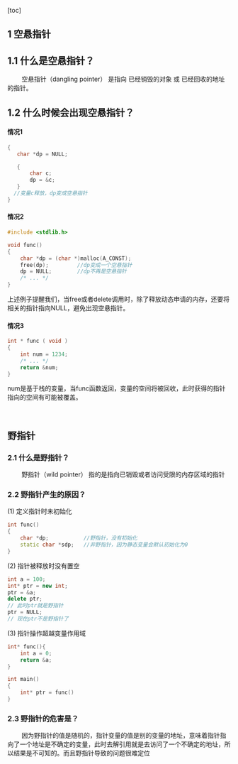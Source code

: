 [toc]






## 1 空悬指针
## 1.1 什么是空悬指针？
&emsp;&emsp; 空悬指针（dangling pointer） 是指向 已经销毁的对象 或 已经回收的地址 的指针。

## 1.2 什么时候会出现空悬指针？
#### 情况1
```cpp
{
   char *dp = NULL;

   {
       char c;
       dp = &c;
   } 
  //变量c释放，dp变成空悬指针
}
```
#### 情况2
```cpp
#include <stdlib.h>

void func()
{
    char *dp = (char *)malloc(A_CONST);
    free(dp);         //dp变成一个空悬指针
    dp = NULL;        //dp不再是空悬指针
    /* ... */
}
```
上述例子提醒我们，当free或者delete调用时，除了释放动态申请的内存，还要将相关的指针指向NULL，避免出现空悬指针。
#### 情况3
```cpp
int * func ( void )
{
    int num = 1234;
    /* ... */
    return &num;
}
```
num是基于栈的变量，当func函数返回，变量的空间将被回收，此时获得的指针指向的空间有可能被覆盖。






&emsp;
&emsp;
## 野指针
### 2.1 什么是野指针？
&emsp;&emsp; 野指针（wild pointer） 指的是指向已销毁或者访问受限的内存区域的指针

### 2.2 野指针产生的原因？
(1) 定义指针时未初始化
```cpp
int func()
{
    char *dp;           //野指针，没有初始化
    static char *sdp;   //非野指针，因为静态变量会默认初始化为0
}
```
(2) 指针被释放时没有置空
```cpp
int a = 100;
int* ptr = new int;
ptr = &a;
delete ptr;
// 此时ptr就是野指针
ptr = NULL;
// 现在ptr不是野指针了
```
(3) 指针操作超越变量作用域
```cpp
int* func(){
    int a = 0;
    return &a;
}

int main()
{
    int* ptr = func()
}
```

### 2.3 野指针的危害是？
&emsp;&emsp; 因为野指针的值是随机的，指针变量的值是别的变量的地址，意味着指针指向了一个地址是不确定的变量，此时去解引用就是去访问了一个不确定的地址，所以结果是不可知的。而且野指针导致的问题很难定位